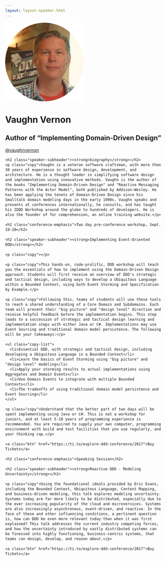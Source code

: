 ```yaml
---
layout: layout-speaker.html
---
```


<div class="container section featured-speaker">
  <div class="row">
  <div class="col-xs-12 col-sm-2 img-container">
    <img class="speaker-page-img" src="../img/speakers/Vaughn-Vernon-ON.png" />
  </div>
  <div class="col-xs-12 col-sm-10 copy-container">
    <h1 class="speaker-header">Vaughn Vernon</h1>
    <h2 class="speaker-subtitle">Author of “Implementing Domain-Driven Design”</h2>
    <p class="copy"><a class="speaker-handle" href="https://twitter.com/vaughnvernon" target="_blank">@vaughnvernon</a></p>

    <h2 class="speaker-subheader"><strong>biography</strong></h2>
    <p class="copy">Vaughn is a veteran software craftsman, with more than 30 years of experience in software design, development, and architecture. He is a thought leader in simplifying software design and implementation using innovative methods. Vaughn is the author of the books "Implementing Domain-Driven Design" and "Reactive Messaging Patterns with the Actor Model", both published by Addison-Wesley. He has been applying the tenets of Domain-Driven Design since his Smalltalk domain modeling days in the early 1990s. Vaughn speaks and presents at conferences internationally, he consults, and has taught his IDDD Workshop around the globe to hundreds of developers. He is also the founder of for comprehension, an online training website.</p>

    <h2 class="conference-emphasis">Two day pre-conference workshop, Sept. 19-20</h2>

    <h2 class="speaker-subheader"><strong>Implementing Event-Oriented DDD</strong></h2>

    <p class="copy"></p>

    <p class="copy">This hands-on, code-prolific, DDD workshop will teach you the essentials of how to implement using the Domain-Driven Design approach. Students will first receive an overview of DDD's strategic and tactical design, including ways to develop a Ubiquitous Language within a Bounded Context, using both Event Storming and Specification by Example.</p>

    <p class="copy">Following this, teams of students will use these tools to reach a shared understanding of a Core Domain and Subdomains. Each team will present their "big picture" and "design level" direction and receive helpful feedback before the implementation begins. This step leads to a succession of strategic and tactical design learning and implementation steps with either Java or C#. Implementations may use Event Sourcing and traditional domain model persistence. The following will be your takeaways:</p>

    <ul class="copy-list">
      <li>Essential DDD, with strategic and tactical design, including developing a Ubiquitous Language in a Bounded Context</li>
      <li>Learn the basics of Event Storming using "big picture" and "design level" modeling</li>
      <li>Apply your storming results to actual implementations using Aggregates and Domain Events</li>
      <li>Use Domain Events to integrate with multiple Bounded Contexts</li>
      <li>The tradeoffs of using traditional domain model persistence and Event Sourcing</li>
    </ul>

    <p class="copy">Understand that the better part of two days will be spent implementing using Java or C#. This is not a workshop for juniors, and at least 5-10 years of programming experience is recommended. You are required to supply your own computer, programming environment with build and test facilities that you use regularly, and your thinking cap.</p>

    <a class="btn" href="https://ti.to/explore-ddd-conference/2017">Buy Tickets</a>

    <h2 class="conference-emphasis">Speaking Session</h2>

    <h2 class="speaker-subheader"><strong>Reactive DDD - Modeling Uncertainty</strong></h2>

    <p class="copy">Using the foundational ideals provided by Eric Evans, including the Bounded Context, Ubiquitous Language, Context Mapping, and business-driven modeling, this talk explores modeling uncertainty. Systems today are far more likely to be distributed, especially due to the ever increasing popularity of the cloud and microservices. Systems are also increasingly asynchronous, event-driven, and reactive. In the face of these and other influencing conditions, a pertinent question is, how can DDD be even more relevant today than when it was first explained? This talk addresses the current industry competing forces, and how the uncertainty introduced by vastly distributed systems can be finessed into highly functioning, business-centric systems, that teams can design, develop, and reason about.</p>

    <a class="btn" href="https://ti.to/explore-ddd-conference/2017">Buy Tickets</a>

  </div>
</div>
</div>
